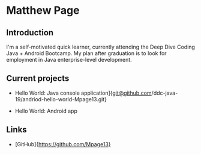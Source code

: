 # Matthew Page

## Introduction

 I'm a self-motivated quick learner, currently attending the Deep Dive Coding 
 Java + Android Bootcamp. My plan after graduation is to look for employment 
 in Java enterprise-level development.

## Current projects

 * Hello World: Java console application]{git@github.com/ddc-java-19/andriod-hello-world-Mpage13.git}
      
 * Hello World: Android app

## Links

 * [GitHub]{https://github.com/Mpage13}
